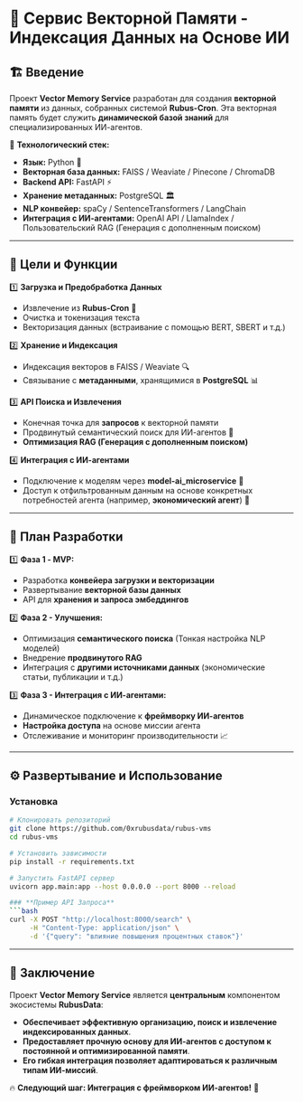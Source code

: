 
# 📌 Сервис Векторной Памяти - Индексация Данных на Основе ИИ

## 🏗️ Введение
Проект **Vector Memory Service** разработан для создания **векторной памяти** из данных, собранных системой **Rubus-Cron**. Эта векторная память будет служить **динамической базой знаний** для специализированных ИИ-агентов.

🔹 **Технологический стек:**
- **Язык:** Python 🐍
- **Векторная база данных:** FAISS / Weaviate / Pinecone / ChromaDB
- **Backend API:** FastAPI ⚡
- **Хранение метаданных:** PostgreSQL 🏛️
- **NLP конвейер:** spaCy / SentenceTransformers / LangChain
- **Интеграция с ИИ-агентами:** OpenAI API / LlamaIndex / Пользовательский RAG (Генерация с дополненным поиском)

---

## 🎯 Цели и Функции

1️⃣ **Загрузка и Предобработка Данных**
   - Извлечение из **Rubus-Cron** 📡
   - Очистка и токенизация текста
   - Векторизация данных (встраивание с помощью BERT, SBERT и т.д.)

2️⃣ **Хранение и Индексация**
   - Индексация векторов в FAISS / Weaviate 🔍
   - Связывание с **метаданными**, хранящимися в **PostgreSQL** 📊

3️⃣ **API Поиска и Извлечения**
   - Конечная точка для **запросов** к векторной памяти
   - Продвинутый семантический поиск для ИИ-агентов 🤖
   - **Оптимизация RAG (Генерация с дополненным поиском)**

4️⃣ **Интеграция с ИИ-агентами**
   - Подключение к моделям через **model-ai_microservice** 🎯
   - Доступ к отфильтрованным данным на основе конкретных потребностей агента (например, **экономический агент**) 🏦
   
---

## 🚀 План Разработки

1️⃣ **Фаза 1 - MVP:**
   - Разработка **конвейера загрузки и векторизации**
   - Развертывание **векторной базы данных**
   - API для **хранения и запроса эмбеддингов**

2️⃣ **Фаза 2 - Улучшения:**
   - Оптимизация **семантического поиска** (Тонкая настройка NLP моделей)
   - Внедрение **продвинутого RAG**
   - Интеграция с **другими источниками данных** (экономические статьи, публикации и т.д.)

3️⃣ **Фаза 3 - Интеграция с ИИ-агентами:**
   - Динамическое подключение к **фреймворку ИИ-агентов**
   - **Настройка доступа** на основе миссии агента
   - Отслеживание и мониторинг производительности 📈

---

## ⚙️ Развертывание и Использование
### **Установка**
```bash
# Клонировать репозиторий
git clone https://github.com/0xrubusdata/rubus-vms
cd rubus-vms

# Установить зависимости
pip install -r requirements.txt

# Запустить FastAPI сервер
uvicorn app.main:app --host 0.0.0.0 --port 8000 --reload

### **Пример API Запроса**
```bash
curl -X POST "http://localhost:8000/search" \
     -H "Content-Type: application/json" \
     -d '{"query": "влияние повышения процентных ставок"}'
```

---

## 📌 Заключение
Проект **Vector Memory Service** является **центральным** компонентом экосистемы **RubusData**:
- **Обеспечивает эффективную организацию, поиск и извлечение индексированных данных**.
- **Предоставляет прочную основу для ИИ-агентов с доступом к постоянной и оптимизированной памяти**.
- **Его гибкая интеграция позволяет адаптироваться к различным типам ИИ-миссий**.

🔥 **Следующий шаг: Интеграция с фреймворком ИИ-агентов!** 🚀
